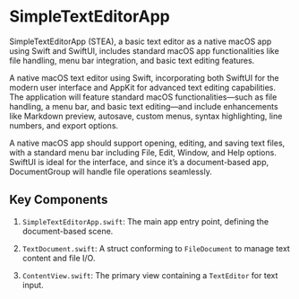 # SimpleTextEditorApp
SimpleTextEditorApp (STEA), a basic text editor as a native macOS app using Swift and SwiftUI, includes standard macOS app functionalities like file handling, menu bar integration, and basic text editing features.

A native macOS text editor using Swift, incorporating both SwiftUI for the modern user interface and AppKit for advanced text editing capabilities. The application will feature standard macOS functionalities—such as file handling, a menu bar, and basic text editing—and include enhancements like Markdown preview, autosave, custom menus, syntax highlighting, line numbers, and export options. 

A native macOS app should support opening, editing, and saving text files, with a standard menu bar including File, Edit, Window, and Help options. SwiftUI is ideal for the interface, and since it’s a document-based app, DocumentGroup will handle file operations seamlessly.

## Key Components

1. `SimpleTextEditorApp.swift`: The main app entry point, defining the document-based scene.

2. `TextDocument.swift`: A struct conforming to `FileDocument` to manage text content and file I/O.

3. `ContentView.swift`: The primary view containing a `TextEditor` for text input.



